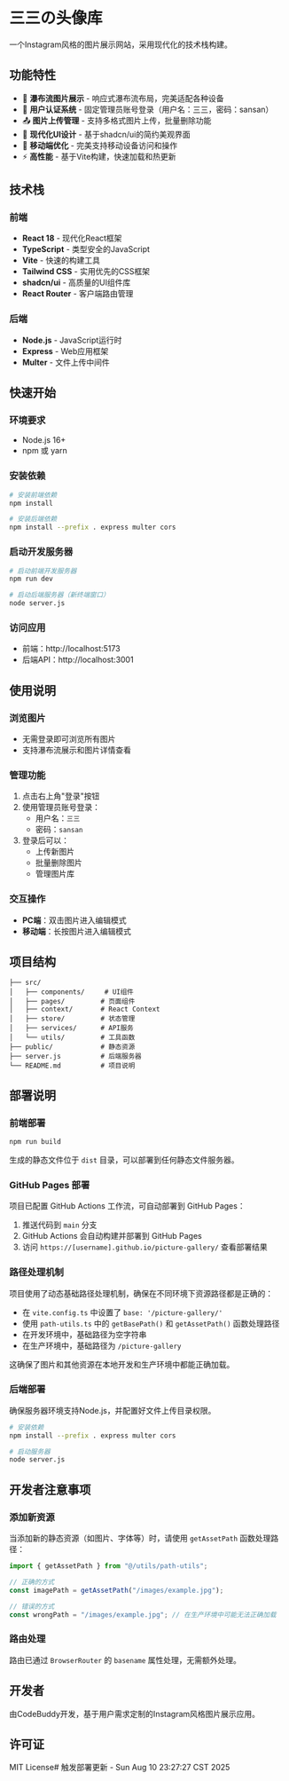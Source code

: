 # 三三の头像库

一个Instagram风格的图片展示网站，采用现代化的技术栈构建。

## 功能特性

- 📸 **瀑布流图片展示** - 响应式瀑布流布局，完美适配各种设备
- 🔐 **用户认证系统** - 固定管理员账号登录（用户名：三三，密码：sansan）
- 📤 **图片上传管理** - 支持多格式图片上传，批量删除功能
- 🎨 **现代化UI设计** - 基于shadcn/ui的简约美观界面
- 📱 **移动端优化** - 完美支持移动设备访问和操作
- ⚡ **高性能** - 基于Vite构建，快速加载和热更新

## 技术栈

### 前端
- **React 18** - 现代化React框架
- **TypeScript** - 类型安全的JavaScript
- **Vite** - 快速的构建工具
- **Tailwind CSS** - 实用优先的CSS框架
- **shadcn/ui** - 高质量的UI组件库
- **React Router** - 客户端路由管理

### 后端
- **Node.js** - JavaScript运行时
- **Express** - Web应用框架
- **Multer** - 文件上传中间件

## 快速开始

### 环境要求
- Node.js 16+
- npm 或 yarn

### 安装依赖
```bash
# 安装前端依赖
npm install

# 安装后端依赖
npm install --prefix . express multer cors
```

### 启动开发服务器
```bash
# 启动前端开发服务器
npm run dev

# 启动后端服务器（新终端窗口）
node server.js
```

### 访问应用
- 前端：http://localhost:5173
- 后端API：http://localhost:3001

## 使用说明

### 浏览图片
- 无需登录即可浏览所有图片
- 支持瀑布流展示和图片详情查看

### 管理功能
1. 点击右上角"登录"按钮
2. 使用管理员账号登录：
   - 用户名：`三三`
   - 密码：`sansan`
3. 登录后可以：
   - 上传新图片
   - 批量删除图片
   - 管理图片库

### 交互操作
- **PC端**：双击图片进入编辑模式
- **移动端**：长按图片进入编辑模式

## 项目结构

```
├── src/
│   ├── components/     # UI组件
│   ├── pages/         # 页面组件
│   ├── context/       # React Context
│   ├── store/         # 状态管理
│   ├── services/      # API服务
│   └── utils/         # 工具函数
├── public/            # 静态资源
├── server.js          # 后端服务器
└── README.md          # 项目说明
```

## 部署说明

### 前端部署
```bash
npm run build
```

生成的静态文件位于 `dist` 目录，可以部署到任何静态文件服务器。

### GitHub Pages 部署

项目已配置 GitHub Actions 工作流，可自动部署到 GitHub Pages：

1. 推送代码到 `main` 分支
2. GitHub Actions 会自动构建并部署到 GitHub Pages
3. 访问 `https://[username].github.io/picture-gallery/` 查看部署结果

### 路径处理机制

项目使用了动态基础路径处理机制，确保在不同环境下资源路径都是正确的：

- 在 `vite.config.ts` 中设置了 `base: '/picture-gallery/'`
- 使用 `path-utils.ts` 中的 `getBasePath()` 和 `getAssetPath()` 函数处理路径
- 在开发环境中，基础路径为空字符串
- 在生产环境中，基础路径为 `/picture-gallery`

这确保了图片和其他资源在本地开发和生产环境中都能正确加载。

### 后端部署

确保服务器环境支持Node.js，并配置好文件上传目录权限。

```bash
# 安装依赖
npm install --prefix . express multer cors

# 启动服务器
node server.js
```

## 开发者注意事项

### 添加新资源

当添加新的静态资源（如图片、字体等）时，请使用 `getAssetPath` 函数处理路径：

```typescript
import { getAssetPath } from "@/utils/path-utils";

// 正确的方式
const imagePath = getAssetPath("/images/example.jpg");

// 错误的方式
const wrongPath = "/images/example.jpg"; // 在生产环境中可能无法正确加载
```

### 路由处理

路由已通过 `BrowserRouter` 的 `basename` 属性处理，无需额外处理。

## 开发者

由CodeBuddy开发，基于用户需求定制的Instagram风格图片展示应用。

## 许可证

MIT License# 触发部署更新 - Sun Aug 10 23:27:27 CST 2025
